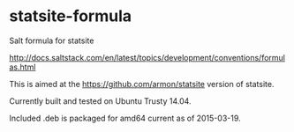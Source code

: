 # statsite-formula
Salt formula for statsite

http://docs.saltstack.com/en/latest/topics/development/conventions/formulas.html

This is aimed at the https://github.com/armon/statsite version of statsite.

Currently built and tested on Ubuntu Trusty 14.04.

Included .deb is packaged for amd64 current as of 2015-03-19.